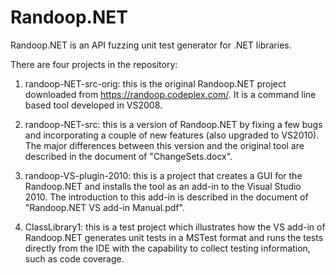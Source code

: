 # Randoop.NET
Randoop.NET is an API fuzzing unit test generator for .NET libraries.

There are four projects in the repository:

1. randoop-NET-src-orig: this is the original Randoop.NET project downloaded from https://randoop.codeplex.com/. It is a command line based tool developed in VS2008.

2. randoop-NET-src: this is a version of Randoop.NET by fixing a few bugs and incorporating a couple of new features (also upgraded to VS2010). The major differences between this version and the original tool are described in the document of "ChangeSets.docx".

3. randoop-VS-plugin-2010: this is a project that creates a GUI for the Randoop.NET and installs the tool as an add-in to the Visual Studio 2010. The introduction to this add-in is described in the document of "Randoop.NET VS add-in Manual.pdf".

4. ClassLibrary1: this is a test project which illustrates how the VS add-in of Randoop.NET generates unit tests in a MSTest format and runs the tests directly from the IDE with the capability to collect testing information, such as code coverage.  